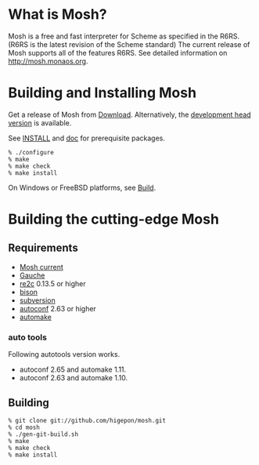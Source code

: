 # What is Mosh?
Mosh is a free and fast interpreter for Scheme as specified in the R6RS.(R6RS is the latest revision of the Scheme standard)
The current release of Mosh supports all of the features R6RS.
See detailed information on http://mosh.monaos.org.

# Building and Installing Mosh
Get a release of Mosh from [Download](http://code.google.com/p/mosh-scheme/downloads/list). Alternatively, the [development head version](http://storage.osdev.info/pub/mosh/mosh-current.tar.gz) is available.

See [INSTALL](https://github.com/higepon/mosh/blob/master/INSTALL) and [doc](https://github.com/higepon/mosh/tree/master/doc) for prerequisite packages.

    % ./configure
    % make
    % make check
    % make install

On Windows or FreeBSD platforms, see [Build](http://mosh.monaos.org/files/doc/text/Download-txt.html).

# Building the cutting-edge Mosh
## Requirements

- [Mosh current](http://storage.osdev.info/pub/mosh/mosh-current.tar.gz)
- [Gauche](http://practical-scheme.net/gauche/)
- [re2c](http://re2c.org/) 0.13.5 or higher
- [bison](http://www.gnu.org/software/bison/)
- [subversion](http://subversion.tigris.org/)
- [autoconf](http://www.gnu.org/software/autoconf/) 2.63 or higher
- [automake](http://www.gnu.org/software/automake/)

### auto tools
Following autotools version works.

- autoconf 2.65 and automake 1.11.
- autoconf 2.63 and automake 1.10.

## Building

    % git clone git://github.com/higepon/mosh.git
    % cd mosh
    % ./gen-git-build.sh
    % make
    % make check
    % make install
